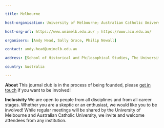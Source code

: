 ```yaml
---

title: Melbourne 

host-organisation: University of Melbourne; Australian Catholic University 

host-org-url: https://www.unimelb.edu.au/ ; https://www.acu.edu.au/

organisers: [Andy Head, Sally Grace, Philip Newall] 

contact: andy.head@unimelb.edu.au 

address: [School of Historical and Philosophical Studies, The University of Melbourne, Professors Walk, 3010, Victoria]

country: Australia

---
```


**About**
This journal club is in the process of being founded, please [get in touch](Andy.head@unimelb.edu.au) if you want to be involved!

**Inclusivity**
We are open to people from all disciplines and from all career stages. Whether you are a skeptic or an enthusiast, we would like you to be involved!
While regular meetings will be shared by the University of Melbourne and Australian Catholic University, we invite and welcome attendees from any institution.

